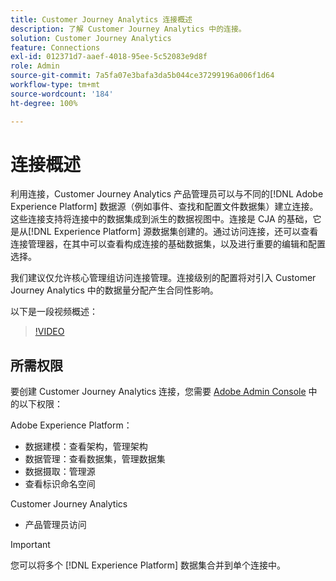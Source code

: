 ```yaml
---
title: Customer Journey Analytics 连接概述
description: 了解 Customer Journey Analytics 中的连接。
solution: Customer Journey Analytics
feature: Connections
exl-id: 012371d7-aaef-4018-95ee-5c52083e9d8f
role: Admin
source-git-commit: 7a5fa07e3bafa3da5b044ce37299196a006f1d64
workflow-type: tm+mt
source-wordcount: '184'
ht-degree: 100%

---
```


# 连接概述

利用连接，Customer Journey Analytics 产品管理员可以与不同的[!DNL Adobe Experience Platform] 数据源（例如事件、查找和配置文件数据集）建立连接。这些连接支持将连接中的数据集成到派生的数据视图中。连接是 CJA 的基础，它是从[!DNL Experience Platform] 源数据集创建的。通过访问连接，还可以查看连接管理器，在其中可以查看构成连接的基础数据集，以及进行重要的编辑和配置选择。

我们建议仅允许核心管理组访问连接管理。连接级别的配置将对引入 Customer Journey Analytics 中的数据量分配产生合同性影响。

以下是一段视频概述：

>[!VIDEO](https://video.tv.adobe.com/v/35111/?quality=12&learn=on)

## 所需权限

要创建 Customer Journey Analytics 连接，您需要 [Adobe Admin Console](https://helpx.adobe.com/cn/enterprise/admin-guide.html/enterprise/using/manage-permissions-and-roles.ug.html) 中的以下权限：

Adobe Experience Platform：

* 数据建模：查看架构，管理架构
* 数据管理：查看数据集，管理数据集
* 数据摄取：管理源
* 查看标识命名空间

Customer Journey Analytics

* 产品管理员访问

>[!IMPORTANT]
>
>您可以将多个 [!DNL Experience Platform] 数据集合并到单个连接中。
